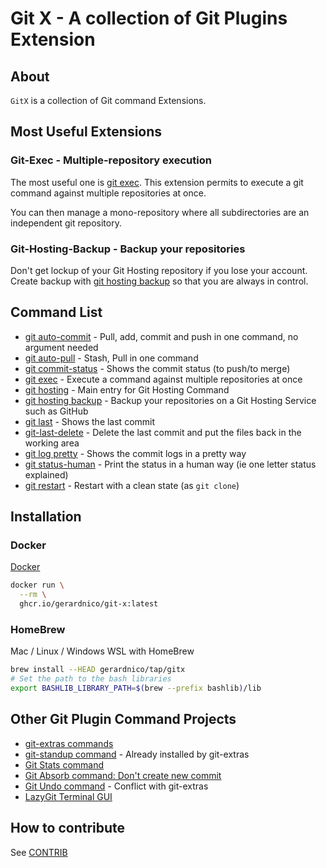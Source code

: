 # Git X - A collection of Git Plugins Extension 

## About

`GitX` is a collection of Git command Extensions.

## Most Useful Extensions

### Git-Exec - Multiple-repository execution

The most useful one is [git exec](docs/bin-generated/git-exec.md). This extension permits to
execute a git command against multiple repositories at once.

You can then manage a mono-repository where all subdirectories are an independent git repository.

### Git-Hosting-Backup - Backup your repositories

Don't get lockup of your Git Hosting repository if you lose your account.
Create backup with [git hosting backup](docs/bin-generated/git-hosting-backup.md)
so that you are always in control.

## Command List

* [git auto-commit](docs/bin-generated/git-auto-commit.md) - Pull, add, commit and push in one command, no argument needed
* [git auto-pull](docs/bin-generated/git-auto-pull.md) - Stash, Pull in one command
* [git commit-status](docs/bin-generated/git-commit-status.md) - Shows the commit status (to push/to merge)
* [git exec](docs/bin-generated/git-exec.md) - Execute a command against multiple repositories at once
* [git hosting](docs/bin-generated/git-hosting.md) - Main entry for Git Hosting Command
* [git hosting backup](docs/bin-generated/git-hosting-backup.md) - Backup your repositories on a Git Hosting Service such as GitHub
* [git last](docs/bin-generated/git-last.md) - Shows the last commit
* [git-last-delete](docs/bin-generated/git-last-delete.md) - Delete the last commit and put the files back in the working area
* [git log pretty](docs/bin-generated/git-log-pretty.md) - Shows the commit logs in a pretty way
* [git status-human](docs/bin-generated/git-status-human.md) - Print the status in a human way (ie one letter status explained)
* [git restart](docs/bin/git-restart.md) - Restart with a clean state (as `git clone`)


## Installation

### Docker

[Docker](https://github.com/gerardnico/git-x/pkgs/container/git-x)

```bash
docker run \
  --rm \
  ghcr.io/gerardnico/git-x:latest
```

### HomeBrew
 
Mac / Linux / Windows WSL with HomeBrew

```bash
brew install --HEAD gerardnico/tap/gitx
# Set the path to the bash libraries
export BASHLIB_LIBRARY_PATH=$(brew --prefix bashlib)/lib
```


## Other Git Plugin Command Projects

* [git-extras commands](https://github.com/tj/git-extras/blob/main/Commands.md)
* [git-standup command](https://github.com/kamranahmedse/git-standup) - Already installed by git-extras
* [Git Stats command](https://github.com/arzzen/git-quick-stats)
* [Git Absorb command: Don't create new commit](https://github.com/tummychow/git-absorb/)
* [Git Undo command](https://github.com/Bhupesh-V/ugit) - Conflict with git-extras
* [LazyGit Terminal GUI](https://github.com/jesseduffield/lazygit)

## How to contribute

See [CONTRIB](contrib/CONTRIB.md)
